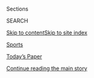 <div id="app">

<div>

<div class="NYTAppHideMasthead css-zz1s19 e1suatyy0">

<div class="section css-ui9rw0 e1suatyy2">

<div class="css-11hrj97 er09x8g0">

<div class="css-6n7j50">

</div>

<span class="css-1dv1kvn">Sections</span>

<div class="css-10488qs">

<span class="css-1dv1kvn">SEARCH</span>

</div>

[Skip to content](#site-content)[Skip to site
index](#site-index)

</div>

<div id="masthead-section-label" class="css-1fnb9ct eaxe0e00">

[Sports](https://www.nytimes3xbfgragh.onion/section/sports)

</div>

<div class="css-10698na e1huz5gh0">

</div>

</div>

<div id="masthead-bar-one" class="section hasLinks css-15hmgas e1csuq9d3">

<div class="css-uqyvli e1csuq9d0">

</div>

<div class="css-1uqjmks e1csuq9d1">

</div>

<div class="css-9e9ivx">

[](https://myaccount.nytimes3xbfgragh.onion/auth/login?response_type=cookie&client_id=vi)

</div>

<div class="css-1bvtpon e1csuq9d2">

[Today’s Paper](https://www.nytimes3xbfgragh.onion/section/todayspaper)

</div>

</div>

</div>

</div>

<div data-aria-hidden="false">

<div id="site-content" data-role="main">

<div id="top-wrapper" class="css-15p45cc eaca97t0" type="top">

<div id="top-slug" class="css-19x0jxb eaca97t1" hidden="">

Advertisement

</div>

[Continue reading the main
story](#after-top)

<div class="ad top-wrapper" style="text-align:center;height:100%;display:block;min-height:90px">

<div id="top" class="place-ad" data-position="top" data-size-key="top">

</div>

</div>

<div id="after-top">

</div>

</div>

<div id="collection-sports" class="section css-15h4p1b e9abtgs0">

<div class="css-1j21atc e1svk9qx1">

<div class="css-fmiefx e1svk9qx2">

<div class="css-1hk7r2m eu54l5x0">

<div id="sponsor-wrapper" class="css-7a1pgi eaca97t0" type="sponsor" hidden="">

<div id="sponsor-slug" class="css-1l4mleb eaca97t1" hidden="">

Supported by

</div>

[Continue reading the main
story](#after-sponsor)

<div id="sponsor" class="ad sponsor-wrapper" style="text-align:left;height:100%;display:block">

</div>

<div id="after-sponsor">

</div>

</div>

</div>

</div>

<div class="css-nfcc9b e1svk9qx3">

<div class="css-vl9dhg e1svk9qx5">

<div class="css-1nrhkj6 e1svk9qx6">

# Sports

<div class="follow-button-placeholder" data-collection-id="">

</div>

<div class="css-d8bdto" data-role="toolbar" data-aria-label="Social Media Share buttons, Save button, and Comments Panel with current comment count" data-testid="share-tools">

  - 
  - 
  - 
  - 
    
    <div class="css-6n7j50">
    
    </div>

</div>

</div>

</div>

</div>

</div>

1.  [Baseball](/section/sports/baseball)
2.  [N.F.L.](/section/sports/football)
3.  [College Football](/section/sports/ncaafootball)
4.  [N.B.A.](/section/sports/basketball)
5.  [College Basketball](/section/sports/ncaabasketball)
6.  [Hockey](/section/sports/hockey)
7.  [Soccer](/section/sports/soccer)
8.  [Golf](/section/sports/golf)
9.  [Tennis](/section/sports/tennis)

<!-- end list -->

1.  Scoreboards
2.  [M.L.B](https://nytimes.stats.com/mlb/scoreboard.asp)
3.  [N.F.L.](https://nytimes.stats.com/fb/scoreboard.asp)
4.  [College
Football](https://nytimes.stats.com/cfb/scoreboard.asp)
5.  [N.B.A.](https://nytimes.stats.com/nba/scoreboard.asp)
6.  [W.N.B.A](https://nytimes.stats.com/wnba/scoreboard.asp)
7.  [N.C.A.A](https://nytimes.stats.com/cbk/scoreboard.asp)
8.  [N.H.L](https://nytimes.stats.com/nhl/scoreboard.asp)
9.  [Golf](https://nytimes.stats.com/golf/final.asp)
10. [Tennis](https://nytimes.stats.com/tennis/scoreboard.asp)

<div class="css-4svvz1 ekkqrpp0">

<div id="collection-highlights-container" class="section css-18l1u7x e46isfb1">

<div class="css-m1whxf ekkqrpp1">

## Highlights

1.  ![<span class="css-1nk1g0h e1oaj3zl2"><span class="css-1dv1kvn">Credit</span>Reginald
    Thomas II/San Antonio
    Spurs</span>](https://static01.graylady3jvrrxbe.onion/images/2020/08/02/sports/00nba-pattymills-1/merlin_174856419_0f49b851-2eee-49b0-a7c0-ea3c416a8179-threeByTwoMediumAt2X.jpg)
    
    <div class="css-xbztij">
    
    <div class="css-1hyfx7x">
    
    [![](https://static01.graylady3jvrrxbe.onion/images/2020/08/02/sports/00nba-pattymills-1/00nba-pattymills-1-thumbStandard.jpg)](/2020/07/31/sports/basketball/spurs-patty-mills.html)
    
    </div>
    
    ## [‘The Better I Got in Sports, the Worse the Racism Got’](/2020/07/31/sports/basketball/spurs-patty-mills.html)
    
    Patty Mills, a key reserve for the San Antonio Spurs, said he
    developed an emotional shield from a lifetime of racial abuse, but
    he is using the platform of the N.B.A.’s restart to speak out
    against
    racism.
    
    <span class="css-me3p27"></span><span class="css-1dydysp e4e4i5l3"></span><span class="css-9voj2j">By
    <span class="css-1baulvz last-byline" itemprop="name">Marc
    Stein</span></span>
    
    </div>

2.  1.  ![<span class="css-1nk1g0h e1oaj3zl2"><span class="css-1dv1kvn">Credit</span>Jim
        Mone/Associated
        Press</span>](https://static01.graylady3jvrrxbe.onion/images/2020/08/01/sports/31virus-cardinals-print/merlin_175093647_f37c4703-1fdf-4469-aa74-3eefabee1c04-threeByTwoMediumAt2X.jpg)
        
        <div class="css-1r9cexg">
        
        <div class="css-1ox3lt4">
        
        [![](https://static01.graylady3jvrrxbe.onion/images/2020/08/01/sports/31virus-cardinals-print/merlin_175093647_f37c4703-1fdf-4469-aa74-3eefabee1c04-thumbStandard.jpg)](/2020/07/31/sports/baseball/cardinals-twins-coronavirus-mlb.html)
        
        </div>
        
        ## [St. Louis Cardinals Postpone Game After Two Players Test Positive for Virus](/2020/07/31/sports/baseball/cardinals-twins-coronavirus-mlb.html)
        
        Baseball’s outbreak spreads to a third major league clubhouse,
        but Major League Baseball said the Cardinals’ game on Saturday
        will go ahead as
        planned.
        
        <span class="css-me3p27"></span><span class="css-1dydysp e4e4i5l3"></span><span class="css-9voj2j">By
        <span class="css-1baulvz last-byline" itemprop="name">Tyler
        Kepner</span></span>
        
        </div>
    
    2.  ![<span class="css-1nk1g0h e1oaj3zl2"><span class="css-1dv1kvn">Credit</span>Joe
        Cavaretta/South Florida Sun-Sentinel, via Associated
        Press</span>](https://static01.graylady3jvrrxbe.onion/images/2020/08/01/sports/31brown-suspension-print/merlin_172890783_97953c39-f485-4d1c-8ccf-7f92169815a0-threeByTwoMediumAt2X.jpg)
        
        <div class="css-1r9cexg">
        
        <div class="css-1ox3lt4">
        
        [![](https://static01.graylady3jvrrxbe.onion/images/2020/08/01/sports/31brown-suspension-print/31brown-suspension-1-thumbStandard.jpg)](/2020/07/31/sports/football/antonio-brown-suspension-nfl.html)
        
        </div>
        
        ## [Antonio Brown Suspended Eight Games by the N.F.L.](/2020/07/31/sports/football/antonio-brown-suspension-nfl.html)
        
        The All-Pro receiver was penalized for his role in a January
        dispute at his home and for sending threatening tests to a woman
        who had accused him of sexual
        misconduct.
        
        <span class="css-me3p27"></span><span class="css-1dydysp e4e4i5l3"></span><span class="css-9voj2j">By
        <span class="css-1baulvz last-byline" itemprop="name">Ken
        Belson</span></span>
        
        </div>
    
    3.  ![<span class="css-1nk1g0h e1oaj3zl2"><span class="css-1dv1kvn">Credit</span>Ashley
        Landis/USA Today Sports, via
        Reuters</span>](https://static01.graylady3jvrrxbe.onion/images/2020/07/31/sports/31nba-returnsWEB1/merlin_175137366_d5661bcf-71e1-4749-a5c8-1dfd3152b43a-threeByTwoMediumAt2X.jpg)
        
        <div class="css-1r9cexg">
        
        <div class="css-1ox3lt4">
        
        [![](https://static01.graylady3jvrrxbe.onion/images/2020/07/31/sports/31nba-returnsWEB1/merlin_175137366_d5661bcf-71e1-4749-a5c8-1dfd3152b43a-thumbStandard.jpg)](/2020/07/31/sports/basketball/nba-opening-night.html)
        
        </div>
        
        ## [A Momentous First Night Back for the N.B.A.](/2020/07/31/sports/basketball/nba-opening-night.html)
        
        Close games, social justice protests and a principal role for
        Rudy Gobert,
        again.
        
        <span class="css-me3p27"></span><span class="css-1dydysp e4e4i5l3"></span><span class="css-9voj2j">By
        <span class="css-1baulvz last-byline" itemprop="name">Marc
        Stein</span></span>
        
        </div>

</div>

<div class="css-1xdhyk6 e46isfb0">

<div class="css-zk12ih ef6si7p0">

1.  ![<span class="css-1hhnwbi e1oaj3zl2"><span class="css-1dv1kvn">Credit</span>Lee
    Smith/Action Images, via
    Reuters</span>](https://static01.graylady3jvrrxbe.onion/images/2020/07/31/sports/31nfl-leeds1/31nfl-leeds1-videoLarge.jpg)
    
    <div class="css-10wtrbd">
    
    ## [San Francisco 49ers Look to Increase Stake in Leeds United](/2020/07/31/sports/soccer/leeds-united-san-francisco-49ers.html)
    
    The N.F.L. team, which has owned a piece of the soccer team since
    2018, is in talks to increase its investment now that Leeds is
    returning to the Premier
    League.
    
    <span class="css-me3p27"></span><span class="css-1dydysp e4e4i5l3"></span><span class="css-9voj2j">By
    <span class="css-1baulvz last-byline" itemprop="name">Tariq
    Panja</span></span>
    
    </div>

2.  ![<span class="css-1hhnwbi e1oaj3zl2"><span class="css-1dv1kvn">Credit</span>Ben
    Solomon for The New York
    Times</span>](https://static01.graylady3jvrrxbe.onion/images/2020/07/30/sports/00mlb-empty-2/00mlb-empty-2-videoLarge.jpg)
    
    <div class="css-10wtrbd">
    
    ## [Baseball in Empty Stadiums Is Weird. How Will It Affect Outcomes?](/2020/07/31/sports/baseball/baseball-empty-stadiums-effects.html)
    
    Players, coaches and analysts of all stripes are watching this
    season’s games to see what effect — if any — the absence of fans has
    on the games
    themselves.
    
    <span class="css-me3p27"></span><span class="css-1dydysp e4e4i5l3"></span><span class="css-9voj2j">By
    <span class="css-1baulvz last-byline" itemprop="name">Robert
    O’Connell</span></span>
    
    </div>

3.  ![<span class="css-1hhnwbi e1oaj3zl2"><span class="css-1dv1kvn">Credit</span>Laurence
    Kesterson/Associated
    Press</span>](https://static01.graylady3jvrrxbe.onion/images/2020/07/28/sports/28collegehoops-recruiting-1/28collegehoops-recruiting-1-videoLarge.jpg)
    
    <div class="css-10wtrbd">
    
    ## [No Summer Tournaments Means More Recruits Committing to Colleges](/2020/07/30/sports/ncaabasketball/college-basketball-recruiting.html)
    
    Villanova has already received verbal commitments from enough
    players to build most of a starting lineup for future
    seasons.
    
    <span class="css-me3p27"></span><span class="css-1dydysp e4e4i5l3"></span><span class="css-9voj2j">By
    <span class="css-1baulvz last-byline" itemprop="name">Adam
    Zagoria</span></span>
    
    </div>

4.  ![<span class="css-1hhnwbi e1oaj3zl2"><span class="css-1dv1kvn">Credit</span>Todd
    Lussier/NBAE, via Getty
    Images</span>](https://static01.graylady3jvrrxbe.onion/images/2020/07/14/sports/14sideline-pettis/14sideline-pettis-videoLarge.jpg)
    
    <div class="css-10wtrbd">
    
    ## [A W.N.B.A. Coach Heard a Call to Feed the Hungry. She’s Answering It.](/2020/07/30/sports/basketball/wnba-bridget-pettis.html)
    
    Bridget Pettis, a former W.N.B.A. player and coach, is sitting out
    this season and focusing on teaching her community in Phoenix about
    gardening and healthy
    eating.
    
    <span class="css-me3p27"></span><span class="css-1dydysp e4e4i5l3"></span><span class="css-9voj2j">By
    <span class="css-1baulvz last-byline" itemprop="name">Gillian R.
    Brassil</span></span>
    
    </div>

5.  ![<span class="css-1hhnwbi e1oaj3zl2"><span class="css-1dv1kvn">Credit</span>Fabrice
    Coffrini/Agence France-Presse — Getty
    Images</span>](https://static01.graylady3jvrrxbe.onion/images/2020/07/30/sports/30fifa1/merlin_171965208_18dd7869-3444-4ed7-bd40-2d738c33e827-videoLarge.jpg)
    
    <div class="css-10wtrbd">
    
    ## [FIFA President Gianni Infantino Faces Criminal Investigation](/2020/07/30/sports/soccer/fifa-gianni-infantino-investigation.html)
    
    A new inquiry takes aim at undisclosed meetings with a Swiss
    official leading investigations into soccer
    corruption.
    
    <span class="css-me3p27"></span><span class="css-1dydysp e4e4i5l3"></span><span class="css-9voj2j">By
    <span class="css-1baulvz last-byline" itemprop="name">Tariq
    Panja</span></span>
    
    </div>

</div>

</div>

<div class="css-1xdhyk6 e46isfb0">

<div class="css-zk12ih ef6si7p0">

1.  ![<span class="css-1hhnwbi e1oaj3zl2"><span class="css-1dv1kvn">Credit</span>Ashley
    Landis/Associated
    Press</span>](https://static01.graylady3jvrrxbe.onion/images/2020/07/30/sports/30virus-bubbles1/merlin_175084758_6b939c67-508f-4795-b6e9-3adb40cdc8c3-videoLarge.jpg)
    
    <div class="css-10wtrbd">
    
    ## [‘Bubbles’ Are Working. But How Long Can Sports Stay Inside?](/2020/07/30/sports/basketball/sports-bubble-nba-mlb.html)
    
    The restricted, campuslike environments used by soccer and pro
    basketball have proved (mostly) impervious to the coronavirus. But
    not every league fits inside
    one.
    
    <span class="css-me3p27"></span><span class="css-1dydysp e4e4i5l3"></span><span class="css-9voj2j">By
    <span class="css-1baulvz last-byline" itemprop="name">Andrew
    Keh</span></span>
    
    </div>

2.  ![<span class="css-1hhnwbi e1oaj3zl2"><span class="css-1dv1kvn">Credit</span>Mike
    Ehrmann/Getty
    Images</span>](https://static01.graylady3jvrrxbe.onion/images/2020/07/30/sports/30nba-live-lebron2/merlin_175136385_8e2fe731-44d7-4e7a-b945-a6179d7fa2c1-videoLarge.jpg)
    
    <div class="css-10wtrbd">
    
    ## [The Lakers Hold On to Beat the Clippers in Thriller](/2020/07/30/sports/basketball/clippers-lakers.html)
    
    LeBron James defended both Paul George and Kawhi Leonard on the
    Clippers’ final possession. Zion Williamson played in the first game
    of the night’s doubleheader, but the Pelicans missed a game-winner
    at the buzzer against
    Utah.
    
    <span class="css-me3p27"></span><span class="css-1dydysp e4e4i5l3"></span><span class="css-9voj2j">By
    <span class="css-1baulvz" itemprop="name">Sopan Deb</span> and
    <span class="css-1baulvz last-byline" itemprop="name">Gillian R.
    Brassil</span></span>
    
    </div>

3.  ![<span class="css-1hhnwbi e1oaj3zl2"><span class="css-1dv1kvn">Credit</span>Chris
    Young/The Canadian Press, via Associated
    Press</span>](https://static01.graylady3jvrrxbe.onion/images/2020/07/30/sports/30august-sports1/merlin_175092690_25251b39-af03-4be0-ad80-6bf6b633a6e4-videoLarge.jpg)
    
    <div class="css-10wtrbd">
    
    ## [August’s Arrival Brings With It an Onslaught of Sports (Hopefully)](/2020/07/30/sports/nhl-us-open-champions-league-restart.html)
    
    The N.H.L., Champions League, U.S. Open Tennis and Tour de France
    are all slated to return this month … virus
    permitting.
    
    <span class="css-me3p27"></span><span class="css-1dydysp e4e4i5l3"></span><span class="css-9voj2j">By
    <span class="css-1baulvz last-byline" itemprop="name">Victor
    Mather</span></span>
    
    </div>

4.  ![<span class="css-1hhnwbi e1oaj3zl2"><span class="css-1dv1kvn">Credit</span>Hilary
    Swift for The New York
    Times</span>](https://static01.graylady3jvrrxbe.onion/images/2020/07/31/sports/30nwhl-print/30nwhl-videoLarge.jpg)
    
    <div class="css-10wtrbd">
    
    ## [With Women’s Hockey in Flux, League Says It Will Play in 2021](/2020/07/30/sports/hockey/nwhl-postpone-season.html)
    
    The N.W.H.L. announced that it would push back its sixth season to
    begin in January of next
    year.
    
    <span class="css-me3p27"></span><span class="css-1dydysp e4e4i5l3"></span><span class="css-9voj2j">By
    <span class="css-1baulvz last-byline" itemprop="name">Seth
    Berkman</span></span>
    
    </div>

5.  ![<span class="css-1hhnwbi e1oaj3zl2"><span class="css-1dv1kvn">Credit</span>Nick
    Wass/Associated
    Press</span>](https://static01.graylady3jvrrxbe.onion/images/2020/07/30/sports/30missing-zimmerman/merlin_173950401_83c6e99d-03a4-4021-be1e-a680aebda54e-videoLarge.jpg)
    
    <div class="css-10wtrbd">
    
    ## [Sports Are Back. Here Are Some Athletes Who Are Not.](/2020/07/30/sports/players-opt-out.html)
    
    Ryan Zimmerman, David Price, Buster Posey, Carlos Vela and Wilson
    Chandler are among the players who are opting out of playing this
    summer because of health
    concerns.
    
    <span class="css-me3p27"></span><span class="css-1dydysp e4e4i5l3"></span><span class="css-9voj2j">By
    <span class="css-1baulvz last-byline" itemprop="name">Victor
    Mather</span></span>
    
    </div>

</div>

</div>

</div>

<div id="mid1-wrapper" class="css-1mn4oms eaca97t0" type="rank">

<div id="mid1-slug" class="css-1tag3rd eaca97t1">

Advertisement

</div>

[Continue reading the main
story](#after-mid1)

<div id="mid1" class="ad mid1-wrapper" style="text-align:center;height:100%;display:block">

</div>

<div id="after-mid1">

</div>

</div>

</div>

<div class="css-185go5a e1o5byef0">

<div class="css-15cbhtu">

  - [Latest](#stream-panel)
  - <span class="css-6n7j50">Search</span>
    <div class="control">
    <div class="label-container css-1dv1kvn">
    Search
    </div>
    <div class="css-wm4t3d">
    **<span id="clear-search-input" class="css-1dv1kvn">Clear this text
    input</span>
    </div>
    </div>
    <span class="css-1iovbfw"></span>

<div id="stream-panel" class="section css-8msx5b e1jz0cab1">

<div class="css-13mho3u">

1.  
    
    <div class="css-1cp3ece">
    
    <div class="css-1l4spti">
    
    [](/2020/07/31/sports/baseball/john-mcnamara-dead.html)
    
    <div class="css-79elbk">
    
    ![](https://static01.graylady3jvrrxbe.onion/images/2020/08/01/obituaries/01McNamara-obit1/McNamara1-thumbWide.jpg?quality=75&auto=webp&disable=upscale)
    
    </div>
    
    ## John McNamara, Red Sox Skipper in ’86 Series Loss, Dies at 88
    
    He led six big league teams with some success, but he’s best
    remembered for questionable managerial moves in a crushing (for
    Boston) sixth game against the Mets.
    
    <div class="css-1nqbnmb ea5icrr0">
    
    By <span class="css-1n7hynb">Richard
    Sandomir</span>
    
    </div>
    
    </div>
    
    <div class="css-1lc2l26 e1xfvim33">
    
    </div>
    
    </div>

2.  
    
    <div class="css-1cp3ece">
    
    <div class="css-1l4spti">
    
    [](/2020/07/31/sports/soccer/soccer-baseball.html)
    
    <div class="css-79elbk">
    
    ![](https://static01.graylady3jvrrxbe.onion/images/2020/07/31/sports/31rorynewsletter-cheslea/merlin_174969222_6eca17f3-ef34-4a6b-85a3-ecbaeeabbd63-thumbWide.jpg?quality=75&auto=webp&disable=upscale)
    
    </div>
    
    ### <span class="css-m70j1g">Rory Smith On Soccer</span>
    
    ## Embracing the Value in Scarcity
    
    Major League Baseball is busy worrying that a 60-game season is not
    long enough. But that hand-wringing might offer an insight into why
    elite soccer is such a global phenomenon.
    
    <div class="css-1nqbnmb ea5icrr0">
    
    By <span class="css-1n7hynb">Rory
    Smith</span>
    
    </div>
    
    </div>
    
    <div class="css-1lc2l26 e1xfvim33">
    
    </div>
    
    </div>

3.  
    
    <div class="css-1cp3ece">
    
    <div class="css-1l4spti">
    
    [](/2020/07/31/well/family/gambling-on-college-football-almost-fixed-my-dysfunctional-family.html)
    
    <div class="css-79elbk">
    
    ![](https://static01.graylady3jvrrxbe.onion/images/2020/07/31/science/31TIES-FOOTBALL-illo/31TIES-FOOTBALL-illo-thumbWide.jpg?quality=75&auto=webp&disable=upscale)
    
    </div>
    
    ### <span class="css-m70j1g">Ties</span>
    
    ## Gambling on College Football Almost Fixed My Dysfunctional Family
    
    If Covid takes the football season away from us, we’re in danger of
    losing the bond we’ve taken so many years to build.
    
    <div class="css-1nqbnmb ea5icrr0">
    
    By <span class="css-1n7hynb">Mike
    Evans</span>
    
    </div>
    
    </div>
    
    <div class="css-1lc2l26 e1xfvim33">
    
    </div>
    
    </div>

4.  
    
    <div class="css-1cp3ece">
    
    <div class="css-1l4spti">
    
    [](/interactive/2020/07/31/briefing/troops-baseball-louie-gohmert-news-quiz.html)
    
    <div class="css-79elbk">
    
    ![](https://static01.graylady3jvrrxbe.onion/images/2020/07/29/us/politics/31newsquiz-germany/29dc-military-thumbWide.jpg?quality=75&auto=webp&disable=upscale)
    
    </div>
    
    ## News Quiz: U.S. Troops, Baseball, Louie Gohmert
    
    Did you follow the headlines this week?
    
    <div class="css-1nqbnmb ea5icrr0">
    
    Compiled by <span class="css-1n7hynb">Will Dudding, Anna Schaverien
    <span>and</span> Jessica
    Anderson</span>
    
    </div>
    
    </div>
    
    <div class="css-1lc2l26 e1xfvim33">
    
    </div>
    
    </div>

5.  
    
    <div class="css-1cp3ece">
    
    <div class="css-1l4spti">
    
    [](/2020/07/30/sports/coronavirus-sec-schedule.html)
    
    <div class="css-79elbk">
    
    ![](https://static01.graylady3jvrrxbe.onion/images/2020/07/30/sports/30collegefootball/merlin_164191302_f199e0e3-0deb-4c75-beac-cc367da17c0b-thumbWide.jpg?quality=75&auto=webp&disable=upscale)
    
    </div>
    
    ## SEC Becomes Latest College Football League to Shrink Schedule
    
    The Southeastern Conference, the most influential league in college
    football, said it would delay the start of its season and have its
    teams play only within the conference.
    
    <div class="css-1nqbnmb ea5icrr0">
    
    By <span class="css-1n7hynb">Billy
    Witz</span>
    
    </div>
    
    </div>
    
    <div class="css-1lc2l26 e1xfvim33">
    
    </div>
    
    </div>

6.  
    
    <div class="css-1cp3ece">
    
    <div class="css-1l4spti">
    
    [](/2020/07/30/sports/olympics/ben-jipcho-dead.html)
    
    <div class="css-79elbk">
    
    ![](https://static01.graylady3jvrrxbe.onion/images/2020/08/02/obituaries/02jipcho-obit2/30jipcho-sub2-thumbWide.jpg?quality=75&auto=webp&disable=upscale)
    
    </div>
    
    ## Ben Jipcho, a Runner Who Sacrificed Himself for a Teammate, Dies at 77
    
    At the 1968 Summer Olympics, he set a blistering early pace in the
    1,500-meter race to help his teammate beat the American Jim Ryun.
    Jipcho finished 10th.
    
    <div class="css-1nqbnmb ea5icrr0">
    
    By <span class="css-1n7hynb">Richard
    Sandomir</span>
    
    </div>
    
    </div>
    
    <div class="css-1lc2l26 e1xfvim33">
    
    </div>
    
    </div>

7.  
    
    <div class="css-1cp3ece">
    
    <div class="css-1l4spti">
    
    [](/2020/07/30/sports/basketball/nba-knicks-coach-tom-thibodeau.html)
    
    <div class="css-79elbk">
    
    ![](https://static01.graylady3jvrrxbe.onion/images/2020/07/30/sports/30nba-knicks-1/merlin_175113222_2bb4fcab-d54d-4491-b79e-714031be6065-thumbWide.jpg?quality=75&auto=webp&disable=upscale)
    
    </div>
    
    ## Thibodeau Calls Knicks Job a ‘Dream Come True’
    
    Tom Thibodeau was announced as the latest coach of the Knicks on
    Thursday. Eight different people have filled the role since 2011.
    
    <div class="css-1nqbnmb ea5icrr0">
    
    By <span class="css-1n7hynb">Sopan
    Deb</span>
    
    </div>
    
    </div>
    
    <div class="css-1lc2l26 e1xfvim33">
    
    </div>
    
    </div>

8.  
    
    <div class="css-1cp3ece">
    
    <div class="css-1l4spti">
    
    [](/2020/07/30/arts/design/tokyo-olympics-1964-design.html)
    
    <div class="css-79elbk">
    
    ![](https://static01.graylady3jvrrxbe.onion/images/2020/07/31/arts/30olympics-notebook15/30olympics-notebook15-thumbWide-v2.jpg?quality=75&auto=webp&disable=upscale)
    
    </div>
    
    ### <span class="css-m70j1g">Critic’s Notebook</span>
    
    ## The 1964 Olympics Certified a New Japan, in Steel and on the Screen
    
    The world’s elite athletes would have been in Tokyo right now if not
    for the coronavirus pandemic. When they went half a century ago,
    they discovered a capital transformed by design.
    
    <div class="css-1nqbnmb ea5icrr0">
    
    By <span class="css-1n7hynb">Jason
    Farago</span>
    
    </div>
    
    </div>
    
    <div class="css-1lc2l26 e1xfvim33">
    
    </div>
    
    </div>

9.  
    
    <div class="css-1cp3ece">
    
    <div class="css-1l4spti">
    
    [](/2020/07/30/sports/baseball/phillies-blue-jays-postponed-coronavirus.html)
    
    <div class="css-79elbk">
    
    ![](https://static01.graylady3jvrrxbe.onion/images/2020/07/31/sports/30mlb-phillies-print/merlin_175021935_709311e3-5617-46a8-8aef-4c594192807e-thumbWide.jpg?quality=75&auto=webp&disable=upscale)
    
    </div>
    
    ## Phillies-Blue Jays Games Postponed After 2 Staff Members Test Positive
    
    A Phillies coach and clubhouse attendant tested positive, leading to
    more disorder in M.L.B.’s schedule.
    
    <div class="css-1nqbnmb ea5icrr0">
    
    By <span class="css-1n7hynb">Tyler
    Kepner</span>
    
    </div>
    
    </div>
    
    <div class="css-1lc2l26 e1xfvim33">
    
    </div>
    
    </div>

10. 
    
    <div class="css-1cp3ece">
    
    <div class="css-1l4spti">
    
    [](/2020/07/30/movies/a-most-beautiful-thing-review.html)
    
    <div class="css-79elbk">
    
    ![](https://static01.graylady3jvrrxbe.onion/images/2020/07/29/arts/mostbeautiful1/merlin_174879351_a4e3574a-a454-4b30-8a73-df92349190c5-thumbWide.jpg?quality=75&auto=webp&disable=upscale)
    
    </div>
    
    ## ‘A Most Beautiful Thing’ Review: New Life on the Water
    
    Mary Mazzio’s documentary follows a group of Black men who grew up
    on Chicago’s West Side and turned to rowing.
    
    <div class="css-1nqbnmb ea5icrr0">
    
    By <span class="css-1n7hynb">Kristen Yoonsoo Kim</span>
    
    </div>
    
    </div>
    
    <div class="css-1lc2l26 e1xfvim33">
    
    </div>
    
    </div>

<div class="css-13mho3u">

<div class="css-1t62hi8">

<div class="css-1stvaey">

Show
More

<div>

<div style="border:0;clip:rect(0 0 0 0);height:1px;margin:-1px;overflow:hidden;white-space:nowrap;padding:0;width:1px;position:absolute" data-role="log" data-aria-live="assertive">

</div>

<div style="border:0;clip:rect(0 0 0 0);height:1px;margin:-1px;overflow:hidden;white-space:nowrap;padding:0;width:1px;position:absolute" data-role="log" data-aria-live="assertive">

</div>

<div style="border:0;clip:rect(0 0 0 0);height:1px;margin:-1px;overflow:hidden;white-space:nowrap;padding:0;width:1px;position:absolute" data-role="log" data-aria-live="polite">

</div>

<div style="border:0;clip:rect(0 0 0 0);height:1px;margin:-1px;overflow:hidden;white-space:nowrap;padding:0;width:1px;position:absolute" data-role="log" data-aria-live="polite">

</div>

</div>

</div>

</div>

</div>

</div>

<div class="css-g6hk37 supplemental">

<div id="mid2-wrapper" class="css-10wkyv7 eaca97t0" type="lede">

<div id="mid2-slug" class="css-1tag3rd eaca97t1">

Advertisement

</div>

[Continue reading the main
story](#after-mid2)

<div id="mid2" class="ad mid2-wrapper" style="text-align:center;height:100%;display:block;min-height:250px">

</div>

<div id="after-mid2">

</div>

</div>

## Marc Stein on the N.B.A.

<div class="css-hftqp3">

He has covered Jordan. He's covered Kobe. And LeBron vs. the Warriors.
Go behind the N.B.A.'s curtain with the league's foremost expert in a
new basketball newsletter.

</div>

[SIGN UP](/newsletters/signup/MSB)

<div id="mktg-wrapper" class="css-oxle51 eaca97t0" type="mktg">

<div id="mktg-slug" class="css-1tag3rd eaca97t1">

Advertisement

</div>

[Continue reading the main
story](#after-mktg)

<div id="mktg" class="ad mktg-wrapper" style="text-align:center;height:100%;display:block">

</div>

<div id="after-mktg">

</div>

</div>

## Follow Us

<div class="module-body">

  - [**<span data-aria-hidden="true">NYTSports</span><span class="css-1dv1kvn">twitter
    page for NYTSports</span>](https://twitter.com/NYTSports)

</div>

## Sign Up for the Sports Newsletter

<div class="css-hftqp3">

Get the big sports news, highlights and analysis from Times journalists,
with distinctive takes on games and some behind-the-scenes surprises,
delivered to your inbox every week.

</div>

[SIGN UP](/newsletters/signup/SP)

</div>

</div>

</div>

</div>

</div>

</div>

## Site Index

<div>

</div>

## Site Information Navigation

  - [© <span>2020</span> <span>The New York Times
    Company</span>](https://help.nytimes3xbfgragh.onion/hc/en-us/articles/115014792127-Copyright-notice)

<!-- end list -->

  - [NYTCo](https://www.nytco.com/)
  - [Contact
    Us](https://help.nytimes3xbfgragh.onion/hc/en-us/articles/115015385887-Contact-Us)
  - [Work with us](https://www.nytco.com/careers/)
  - [Advertise](https://nytmediakit.com/)
  - [T Brand Studio](http://www.tbrandstudio.com/)
  - [Your Ad
    Choices](https://www.nytimes3xbfgragh.onion/privacy/cookie-policy#how-do-i-manage-trackers)
  - [Privacy](https://www.nytimes3xbfgragh.onion/privacy)
  - [Terms of
    Service](https://help.nytimes3xbfgragh.onion/hc/en-us/articles/115014893428-Terms-of-service)
  - [Terms of
    Sale](https://help.nytimes3xbfgragh.onion/hc/en-us/articles/115014893968-Terms-of-sale)
  - [Site
    Map](https://spiderbites.nytimes3xbfgragh.onion)
  - [Help](https://help.nytimes3xbfgragh.onion/hc/en-us)
  - [Subscriptions](https://www.nytimes3xbfgragh.onion/subscription?campaignId=37WXW)

</div>

</div>
